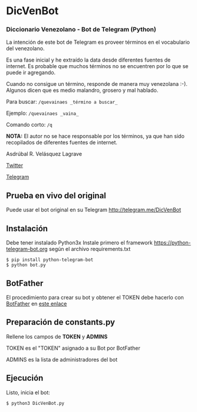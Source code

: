 # DicVenBot
### Diccionario Venezolano - Bot de Telegram (Python)

La intención de este bot de Telegram es proveer términos en el vocabulario del venezolano.

Es una fase inicial y he extraído la data desde diferentes fuentes de internet.
Es probable que muchos términos no se encuentren por lo que se puede ir agregando.

Cuando no consigue un término, responde de manera muy venezolana :-). Algunos dicen que es medio malandro, grosero y mal hablado.

Para buscar: 
`/quevainaes _término a buscar_`

Ejemplo: 
`/quevainaes _vaina_`

Comando corto: `/q`

**NOTA:** El autor no se hace responsable por los términos, ya que han sido recopilados de diferentes fuentes de internet.

Asdrúbal R. Velásquez Lagrave

[Twitter](https://twitter.com/Visionario)

[Telegram](https://t.me/Visionario)





## Prueba en vivo del original
Puede usar el bot original en su Telegram http://telegram.me/DicVenBot





## Instalación
Debe tener instalado Python3x
Instale primero el framework https://python-telegram-bot.org según el archivo requirements.txt
```
$ pip install python-telegram-bot
$ python bot.py
```



## BotFather
El procedimiento para crear su bot y obtener el TOKEN debe hacerlo con [BotFather](http://telegram.me/BotFather) en [este enlace](https://core.telegram.org/bots#6-botfather)




## Preparación de constants.py
Rellene los campos de **TOKEN** y **ADMINS**

TOKEN es el "TOKEN" asignado a su Bot por BotFather

ADMINS es la lista de administradores del bot




## Ejecución
Listo, inicia el bot:
```
$ python3 DicVenBot.py
```


